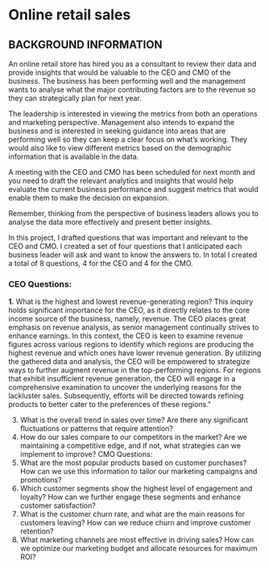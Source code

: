 # Online retail sales 

## BACKGROUND INFORMATION
An online retail store has hired you as a consultant to review their data and provide insights that would be valuable to the CEO and CMO of the business. The business has been performing well and the management wants to analyse what the major contributing factors are to the revenue so they can strategically plan for next year.

The leadership is interested in viewing the metrics from both an operations and marketing perspective. Management also intends to expand the business and is interested in seeking guidance into areas that are performing well so they can keep a clear focus on what’s working. They would also like to view different metrics based on the demographic information that is available in the data.

A meeting with the CEO and CMO has been scheduled for next month and you need to draft the relevant analytics and insights that would help evaluate the current business performance and suggest metrics that would enable them to make the decision on expansion.

Remember, thinking from the perspective of business leaders allows you to analyse the data more effectively and present better insights.

In this project, I drafted questions that was important and relevant to the CEO and CMO. I created a set of four questions that I anticipated each business leader will ask and want to know the answers to. In total I created a total of 8 questions, 4 for the CEO and 4 for the CMO. 

### CEO Questions:
**1.** What is the highest and lowest revenue-generating region?
This inquiry holds significant importance for the CEO, as it directly relates to the core income source of the business, namely, revenue. The CEO places great emphasis on revenue analysis, as senior management continually strives to enhance earnings. In this context, the CEO is keen to examine revenue figures across various regions to identify which regions are producing the highest revenue and which ones have lower revenue generation. By utilizing the gathered data and analysis, the CEO will be empowered to strategize ways to further augment revenue in the top-performing regions. For regions that exhibit insufficient revenue generation, the CEO will engage in a comprehensive examination to uncover the underlying reasons for the lackluster sales. Subsequently, efforts will be directed towards refining products to better cater to the preferences of these regions."


3.	What is the overall trend in sales over time? Are there any significant fluctuations or patterns that require attention?
4.	How do our sales compare to our competitors in the market? Are we maintaining a competitive edge, and if not, what strategies can we implement to improve?
CMO Questions:
1.	What are the most popular products based on customer purchases? How can we use this information to tailor our marketing campaigns and promotions?
2.	Which customer segments show the highest level of engagement and loyalty? How can we further engage these segments and enhance customer satisfaction?
3.	What is the customer churn rate, and what are the main reasons for customers leaving? How can we reduce churn and improve customer retention?
4.	What marketing channels are most effective in driving sales? How can we optimize our marketing budget and allocate resources for maximum ROI?
